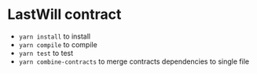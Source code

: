 # LastWill contract
- `yarn install` to install
- `yarn compile` to compile
- `yarn test` to test
- `yarn combine-contracts` to merge contracts dependencies to single file
